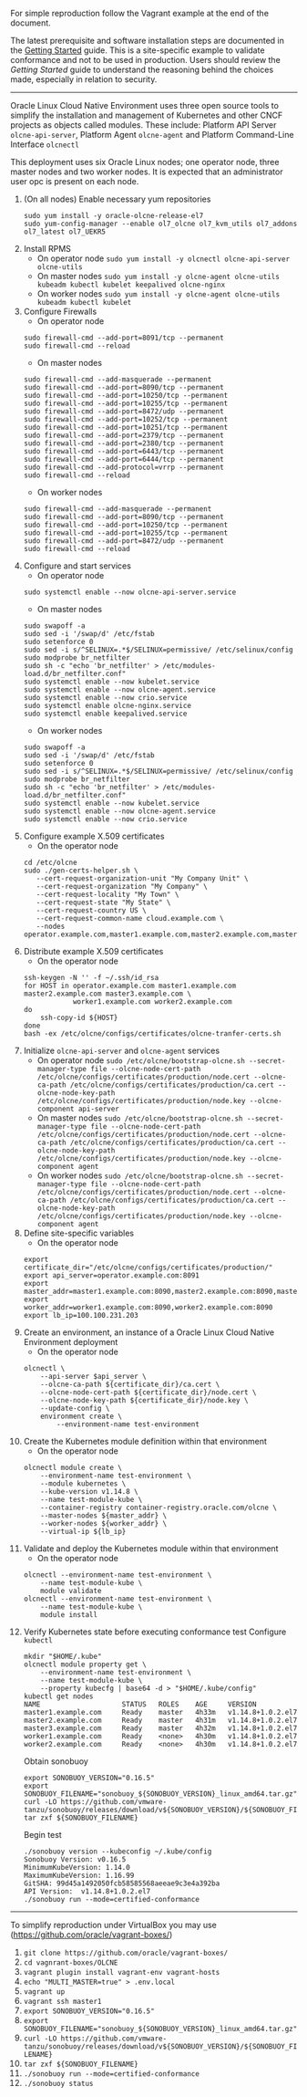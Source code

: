 For simple reproduction follow the Vagrant example at the end of the document.

The latest prerequisite and software installation steps are documented in the [Getting Started](https://docs.oracle.com/en/operating-systems/olcne/start/) guide. 
This is a site-specific example to validate conformance and not to be used in production. Users should review the _Getting Started_ guide to understand the reasoning behind the choices made, especially in relation to security. 
***
Oracle Linux Cloud Native Environment uses three open source tools to simplify the installation and management of Kubernetes and other CNCF projects as objects called modules.
These include: Platform API Server `olcne-api-server`, Platform Agent `olcne-agent` and Platform Command-Line Interface `olcnectl`

This deployment uses six Oracle Linux nodes; one operator node, three master nodes and two worker nodes.
It is expected that an administrator user opc is present on each node.
1. (On all nodes) Enable necessary yum repositories
	~~~
	sudo yum install -y oracle-olcne-release-el7
	sudo yum-config-manager --enable ol7_olcne ol7_kvm_utils ol7_addons ol7_latest ol7_UEKR5
	~~~
2. Install RPMS
	- On operator node
		`sudo yum install -y olcnectl olcne-api-server olcne-utils`
	- On master nodes
		`sudo yum install -y olcne-agent olcne-utils kubeadm kubectl kubelet keepalived olcne-nginx`
	- On worker nodes
		`sudo yum install -y olcne-agent olcne-utils kubeadm kubectl kubelet`
3. Configure Firewalls
	- On operator node
	~~~
	sudo firewall-cmd --add-port=8091/tcp --permanent
	sudo firewall-cmd --reload
	~~~
	- On master nodes
	~~~
	sudo firewall-cmd --add-masquerade --permanent
	sudo firewall-cmd --add-port=8090/tcp --permanent
	sudo firewall-cmd --add-port=10250/tcp --permanent
	sudo firewall-cmd --add-port=10255/tcp --permanent
	sudo firewall-cmd --add-port=8472/udp --permanent
	sudo firewall-cmd --add-port=10252/tcp --permanent
	sudo firewall-cmd --add-port=10251/tcp --permanent
	sudo firewall-cmd --add-port=2379/tcp --permanent
	sudo firewall-cmd --add-port=2380/tcp --permanent
	sudo firewall-cmd --add-port=6443/tcp --permanent
	sudo firewall-cmd --add-port=6444/tcp --permanent
	sudo firewall-cmd --add-protocol=vrrp --permanent
	sudo firewall-cmd --reload
	~~~
	- On worker nodes
	~~~
	sudo firewall-cmd --add-masquerade --permanent
	sudo firewall-cmd --add-port=8090/tcp --permanent
	sudo firewall-cmd --add-port=10250/tcp --permanent
	sudo firewall-cmd --add-port=10255/tcp --permanent
	sudo firewall-cmd --add-port=8472/udp --permanent
	sudo firewall-cmd --reload
	~~~
4. Configure and start services
	- On operator node
	~~~
	sudo systemctl enable --now olcne-api-server.service
	~~~
	- On master nodes
	~~~
	sudo swapoff -a
	sudo sed -i '/swap/d' /etc/fstab
	sudo setenforce 0
	sudo sed -i s/^SELINUX=.*$/SELINUX=permissive/ /etc/selinux/config
	sudo modprobe br_netfilter
	sudo sh -c "echo 'br_netfilter' > /etc/modules-load.d/br_netfilter.conf"
	sudo systemctl enable --now kubelet.service
	sudo systemctl enable --now olcne-agent.service
	sudo systemctl enable --now crio.service
	sudo systemctl enable olcne-nginx.service
	sudo systemctl enable keepalived.service
	~~~
	- On worker nodes
	~~~
	sudo swapoff -a
	sudo sed -i '/swap/d' /etc/fstab
	sudo setenforce 0
	sudo sed -i s/^SELINUX=.*$/SELINUX=permissive/ /etc/selinux/config
	sudo modprobe br_netfilter
	sudo sh -c "echo 'br_netfilter' > /etc/modules-load.d/br_netfilter.conf"
	sudo systemctl enable --now kubelet.service
	sudo systemctl enable --now olcne-agent.service
	sudo systemctl enable --now crio.service
	~~~
5. Configure example X.509 certificates
	- On the operator node
	~~~
	cd /etc/olcne
	sudo ./gen-certs-helper.sh \
	   --cert-request-organization-unit "My Company Unit" \
	   --cert-request-organization "My Company" \
	   --cert-request-locality "My Town" \
	   --cert-request-state "My State" \
	   --cert-request-country US \
	   --cert-request-common-name cloud.example.com \
	   --nodes operator.example.com,master1.example.com,master2.example.com,master3.example.com,worker1.example.com,worker2.example.com
	~~~
6. Distribute example X.509 certificates
	- On the operator node
	~~~
	ssh-keygen -N '' -f ~/.ssh/id_rsa
	for HOST in operator.example.com master1.example.com master2.example.com master3.example.com \
	            worker1.example.com worker2.example.com
	do
        ssh-copy-id ${HOST}
	done
	bash -ex /etc/olcne/configs/certificates/olcne-tranfer-certs.sh
	~~~
7. Initialize `olcne-api-server` and `olcne-agent` services
	- On operator node
		`sudo /etc/olcne/bootstrap-olcne.sh --secret-manager-type file --olcne-node-cert-path /etc/olcne/configs/certificates/production/node.cert --olcne-ca-path /etc/olcne/configs/certificates/production/ca.cert --olcne-node-key-path /etc/olcne/configs/certificates/production/node.key --olcne-component api-server`
	- On master nodes
		`sudo /etc/olcne/bootstrap-olcne.sh --secret-manager-type file --olcne-node-cert-path /etc/olcne/configs/certificates/production/node.cert --olcne-ca-path /etc/olcne/configs/certificates/production/ca.cert --olcne-node-key-path /etc/olcne/configs/certificates/production/node.key --olcne-component agent`
	- On worker nodes
		`sudo /etc/olcne/bootstrap-olcne.sh --secret-manager-type file --olcne-node-cert-path /etc/olcne/configs/certificates/production/node.cert --olcne-ca-path /etc/olcne/configs/certificates/production/ca.cert --olcne-node-key-path /etc/olcne/configs/certificates/production/node.key --olcne-component agent`
8. Define site-specific variables
	- On the operator node
	~~~
	export certificate_dir="/etc/olcne/configs/certificates/production/"
	export api_server=operator.example.com:8091
	export master_addr=master1.example.com:8090,master2.example.com:8090,master3.example.com:8090
	export worker_addr=worker1.example.com:8090,worker2.example.com:8090
	export lb_ip=100.100.231.203
	~~~
9. Create an environment, an instance of a Oracle Linux Cloud Native Environment deployment
	- On the operator node
	~~~
	olcnectl \
	    --api-server $api_server \
	    --olcne-ca-path ${certificate_dir}/ca.cert \
	    --olcne-node-cert-path ${certificate_dir}/node.cert \
	    --olcne-node-key-path ${certificate_dir}/node.key \
	    --update-config \
	    environment create \
	        --environment-name test-environment
	~~~
10. Create the Kubernetes module definition within that environment
	- On the operator node
	~~~
	olcnectl module create \
	    --environment-name test-environment \
	    --module kubernetes \
	    --kube-version v1.14.8 \
	    --name test-module-kube \
	    --container-registry container-registry.oracle.com/olcne \
	    --master-nodes ${master_addr} \
	    --worker-nodes ${worker_addr} \
	    --virtual-ip ${lb_ip}
	~~~
11. Validate and deploy the Kubernetes module within that environment
	- On the operator node
	~~~
	olcnectl --environment-name test-environment \
	    --name test-module-kube \
	    module validate
	olcnectl --environment-name test-environment \
	    --name test-module-kube \
	    module install
	~~~
12. Verify Kubernetes state before executing conformance test
	Configure `kubectl`
	~~~
	mkdir "$HOME/.kube"
	olcnectl module property get \
        --environment-name test-environment \
        --name test-module-kube \
        --property kubecfg | base64 -d > "$HOME/.kube/config"
	kubectl get nodes
	NAME                    STATUS   ROLES    AGE     VERSION
	master1.example.com     Ready    master   4h33m   v1.14.8+1.0.2.el7
	master2.example.com     Ready    master   4h31m   v1.14.8+1.0.2.el7
	master3.example.com     Ready    master   4h32m   v1.14.8+1.0.2.el7
	worker1.example.com     Ready    <none>   4h30m   v1.14.8+1.0.2.el7
	worker2.example.com     Ready    <none>   4h30m   v1.14.8+1.0.2.el7
	~~~
	Obtain sonobuoy
	~~~
	export SONOBUOY_VERSION="0.16.5"
	export SONOBUOY_FILENAME="sonobuoy_${SONOBUOY_VERSION}_linux_amd64.tar.gz"
	curl -LO https://github.com/vmware-tanzu/sonobuoy/releases/download/v${SONOBUOY_VERSION}/${SONOBUOY_FILENAME}
	tar zxf ${SONOBUOY_FILENAME}
	~~~
	Begin test
	~~~
	./sonobuoy version --kubeconfig ~/.kube/config
	Sonobuoy Version: v0.16.5
	MinimumKubeVersion: 1.14.0
	MaximumKubeVersion: 1.16.99
	GitSHA: 99d45a1492050fcb58585568aeeae9c3e4a392ba
	API Version:  v1.14.8+1.0.2.el7
	./sonobuoy run --mode=certified-conformance
	~~~
***
To simplify reproduction under VirtualBox you may use (https://github.com/oracle/vagrant-boxes/)
1. `git clone https://github.com/oracle/vagrant-boxes/`
2. `cd vagnrant-boxes/OLCNE`
3. `vagrant plugin install vagrant-env vagrant-hosts`
4. `echo "MULTI_MASTER=true" > .env.local`
5. `vagrant up`
6. `vagrant ssh master1`
7. `export SONOBUOY_VERSION="0.16.5"`
8. `export SONOBUOY_FILENAME="sonobuoy_${SONOBUOY_VERSION}_linux_amd64.tar.gz"`
9. `curl -LO https://github.com/vmware-tanzu/sonobuoy/releases/download/v${SONOBUOY_VERSION}/${SONOBUOY_FILENAME}`
10. `tar zxf ${SONOBUOY_FILENAME}`
11. `./sonobuoy run --mode=certified-conformance`
12. `./sonobuoy status`

